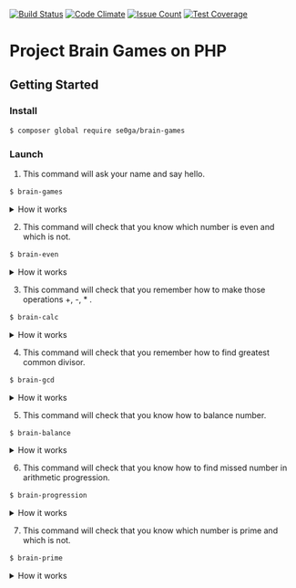 [![Build Status](https://travis-ci.com/se0ga/project-lvl1-s312.svg?branch=master)](https://travis-ci.com/se0ga/project-lvl1-s312)
[![Code Climate](https://codeclimate.com/github/se0ga/project-lvl1-s312/badges/gpa.svg)](https://codeclimate.com/github/se0ga/project-lvl1-s312)
[![Issue Count](https://codeclimate.com/github/se0ga/project-lvl1-s312/badges/issue_count.svg)](https://codeclimate.com/github/se0ga/project-lvl1-s312)
[![Test Coverage](https://codeclimate.com/github/se0ga/project-lvl1-s312/badges/coverage.svg)](https://codeclimate.com/github/se0ga/project-lvl1-s312/coverage)

# Project Brain Games on PHP
## Getting Started
### Install
```bash
$ composer global require se0ga/brain-games
```

### Launch
1. This command will ask your name and say hello.
```bash
$ brain-games
```
<details><summary>How it works</summary>
  
  ![demo](Screenshots/brain-games.gif)
  
</details>
 
2. This command will check that you know which number is even and which is not.
```bash
$ brain-even
```
<details><summary>How it works</summary>
  
  ![demo](Screenshots/brain-even.gif)
  
</details>
 
3. This command will check that you remember how to make those operations +, -, * .
```bash
$ brain-calc
```
<details><summary>How it works</summary>
  
  ![demo](Screenshots/brain-calc.gif)
  
</details>
 
4. This command will check that you remember how to find greatest common divisor.
```bash
$ brain-gcd
```
<details><summary>How it works</summary>
  
  ![demo](Screenshots/brain-gcd.gif)
  
</details>
 
5. This command will check that you know how to balance number.
```bash
$ brain-balance
```
<details><summary>How it works</summary>
  
  ![demo](Screenshots/brain-balance.gif)

</details>
  
6. This command will check that you know how to find missed number in arithmetic progression.
```bash
$ brain-progression
```
<details><summary>How it works</summary>
  
  ![demo](Screenshots/brain-progression.gif)

</details>
 
7. This command will check that you know which number is prime and which is not.
```bash
$ brain-prime
```
<details><summary>How it works</summary>
  
  ![demo](Screenshots/brain-prime.gif)

</details>
